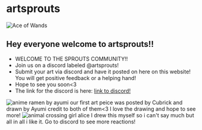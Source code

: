 # artsprouts

![Ace of Wands](https://cdn.shopify.com/s/files/1/1325/0879/files/1-ace-of-wands-rider-waite-tarot_large.jpg)

## Hey everyone welcome to artsprouts!!


* WELCOME TO THE SPROUTS COMMUNITY!!
* Join us on a discord labeled @artsprouts!
* Submit your art via discord and have it posted on here on this website! You will get positive feedback or a helping hand!
* Hope to see you soon<3
* The link for the discord is here: [link to discord!](https://discord.gg/TWVDG4E9)

![anime ramen by ayumi](https://cdn.discordapp.com/attachments/862382443683250198/862388033293910026/image0.jpg)
 our first art peice was posted by Cubrick and drawn by Ayumi credit to both of them<3 I love the drawing and hope to see more!
![animal crossing girl alice](https://discord.com/channels/862382443227119626/862382443683250198/862396794112704532)
I drew this myself so i can't say much but all in all i like it. Go to discord to see more reactions!
